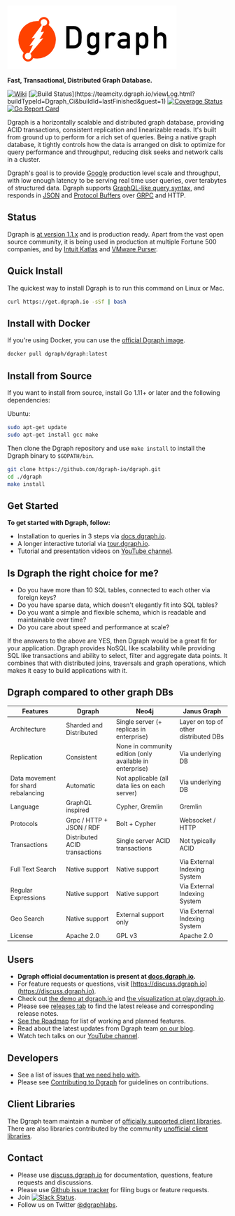 ![](/logo.png)

**Fast, Transactional, Distributed Graph Database.**

[![Wiki](https://img.shields.io/badge/res-wiki-blue.svg)](https://docs.dgraph.io)
[![Build Status](https://teamcity.dgraph.io/guestAuth/app/rest/builds/buildType:(id:Dgraph_Ci)/statusIcon.svg)](https://teamcity.dgraph.io/viewLog.html?buildTypeId=Dgraph_Ci&buildId=lastFinished&guest=1)
[![Coverage Status](https://coveralls.io/repos/github/dgraph-io/dgraph/badge.svg?branch=master)](https://coveralls.io/github/dgraph-io/dgraph?branch=master)
[![Go Report Card](https://goreportcard.com/badge/github.com/dgraph-io/dgraph)](https://goreportcard.com/report/github.com/dgraph-io/dgraph)

Dgraph is a horizontally scalable and distributed graph database, providing ACID transactions, consistent replication and linearizable reads. It's built from ground up to perform for
a rich set of queries. Being a native graph database, it tightly controls how the
data is arranged on disk to optimize for query performance and throughput,
reducing disk seeks and network calls in a cluster.


Dgraph's goal is to provide [Google](https://www.google.com) production level scale and throughput,
with low enough latency to be serving real time user queries, over terabytes of structured data.
Dgraph supports [GraphQL-like query syntax](https://docs.dgraph.io/master/query-language/), and responds in [JSON](http://www.json.org/) and [Protocol Buffers](https://developers.google.com/protocol-buffers/) over [GRPC](http://www.grpc.io/) and HTTP.

## Status

Dgraph is [at version 1.1.x][rel] and is production ready. Apart from the vast open source community, it is being used in
production at multiple Fortune 500 companies, and by
[Intuit Katlas](https://github.com/intuit/katlas) and [VMware Purser](https://github.com/vmware/purser).

[rel]: https://github.com/dgraph-io/dgraph/releases

## Quick Install

The quickest way to install Dgraph is to run this command on Linux or Mac.

```bash
curl https://get.dgraph.io -sSf | bash
```

## Install with Docker

If you're using Docker, you can use the [official Dgraph image](https://hub.docker.com/r/dgraph/dgraph/).

```bash
docker pull dgraph/dgraph:latest
```

## Install from Source

If you want to install from source, install Go 1.11+ or later and the following dependencies:

Ubuntu:
```bash
sudo apt-get update
sudo apt-get install gcc make
```

Then clone the Dgraph repository and use `make install` to install the Dgraph binary to `$GOPATH/bin`.


```bash
git clone https://github.com/dgraph-io/dgraph.git
cd ./dgraph
make install
```

## Get Started
**To get started with Dgraph, follow:**

- Installation to queries in 3 steps via [docs.dgraph.io](https://docs.dgraph.io/get-started/).
- A longer interactive tutorial via [tour.dgraph.io](https://tour.dgraph.io).
- Tutorial and
presentation videos on [YouTube channel](https://www.youtube.com/channel/UCghE41LR8nkKFlR3IFTRO4w/featured).

## Is Dgraph the right choice for me?

- Do you have more than 10 SQL tables, connected to each other via foreign keys?
- Do you have sparse data, which doesn't elegantly fit into SQL tables?
- Do you want a simple and flexible schema, which is readable and maintainable
  over time?
- Do you care about speed and performance at scale?

If the answers to the above are YES, then Dgraph would be a great fit for your
application. Dgraph provides NoSQL like scalability while providing SQL like
transactions and ability to select, filter and aggregate data points. It
combines that with distributed joins, traversals and graph operations, which
makes it easy to build applications with it.

## Dgraph compared to other graph DBs

| Features | Dgraph | Neo4j | Janus Graph |
| -------- | ------ | ----- | ----------- |
| Architecture | Sharded and Distributed | Single server (+ replicas in enterprise) | Layer on top of other distributed DBs |
| Replication | Consistent | None in community edition (only available in enterprise) | Via underlying DB |
| Data movement for shard rebalancing | Automatic | Not applicable (all data lies on each server) | Via underlying DB |
| Language | GraphQL inspired | Cypher, Gremlin | Gremlin |
| Protocols | Grpc / HTTP + JSON / RDF | Bolt + Cypher | Websocket / HTTP |
| Transactions | Distributed ACID transactions | Single server ACID transactions | Not typically ACID
| Full Text Search | Native support | Native support | Via External Indexing System |
| Regular Expressions | Native support | Native support | Via External Indexing System |
| Geo Search | Native support | External support only | Via External Indexing System |
| License | Apache 2.0 | GPL v3 | Apache 2.0 |

## Users
- **Dgraph official documentation is present at [docs.dgraph.io](https://docs.dgraph.io).**
- For feature requests or questions, visit
  [https://discuss.dgraph.io](https://discuss.dgraph.io).
- Check out [the demo at dgraph.io](http://dgraph.io) and [the visualization at
  play.dgraph.io](http://play.dgraph.io/).
- Please see [releases tab](https://github.com/dgraph-io/dgraph/releases) to
  find the latest release and corresponding release notes.
- [See the Roadmap](https://github.com/dgraph-io/dgraph/issues/2894) for list of
  working and planned features.
- Read about the latest updates from Dgraph team [on our
  blog](https://open.dgraph.io/).
- Watch tech talks on our [YouTube
  channel](https://www.youtube.com/channel/UCghE41LR8nkKFlR3IFTRO4w/featured).

## Developers
- See a list of issues [that we need help with](https://github.com/dgraph-io/dgraph/issues?q=is%3Aissue+is%3Aopen+label%3A%22help+wanted%22).
- Please see [Contributing to Dgraph](https://github.com/dgraph-io/dgraph/blob/master/CONTRIBUTING.md) for guidelines on contributions.

## Client Libraries
The Dgraph team maintain a number of [officially supported client libraries](https://docs.dgraph.io/clients/). There are also libraries contributed by the community [unofficial client libraries](https://docs.dgraph.io/clients#unofficial-dgraph-clients).

## Contact
- Please use [discuss.dgraph.io](https://discuss.dgraph.io) for documentation, questions, feature requests and discussions.
- Please use [Github issue tracker](https://github.com/dgraph-io/dgraph/issues) for filing bugs or feature requests.
- Join [![Slack Status](http://slack.dgraph.io/badge.svg)](http://slack.dgraph.io).
- Follow us on Twitter [@dgraphlabs](https://twitter.com/dgraphlabs).
